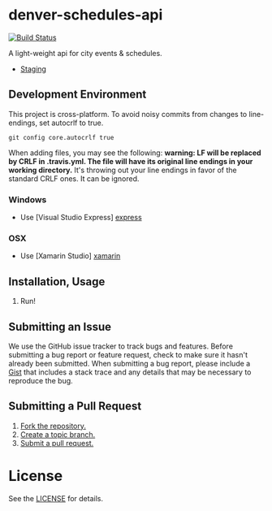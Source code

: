 denver-schedules-api
=====================

[![Build Status][build_png]][travis]
 
A light-weight api for city events &amp; schedules.

* [Staging][staging]

[build_png]: https://travis-ci.org/codeforamerica/denver-schedules-api.png?branch=master
[travis]: https://travis-ci.org/codeforamerica/denver-schedules-api
[staging]: http://staging-denver-now-api.herokuapp.com/schedules

## Development Environment

This project is cross-platform. To avoid noisy commits from changes to line-endings, set autocrlf to true. 
```
git config core.autocrlf true
```

When adding files, you may see the following: **warning: LF will be replaced by CRLF in .travis.yml. The file will have its original line endings in your working directory.** It's throwing out your line endings in favor of the standard CRLF ones. It can be ignored.

### Windows
* Use [Visual Studio Express] [express]

### OSX
* Use [Xamarin Studio] [xamarin]

[express]: http://www.microsoft.com/en-us/download/details.aspx?id=34673
[xamarin]: http://xamarin.com/download

## Installation, Usage

1. Run!


## Submitting an Issue
We use the GitHub issue tracker to track bugs and features. Before submitting a bug report or feature request, check to make sure it hasn't already been submitted. When submitting a bug report, please include a [Gist][] that includes a stack trace and any details that may be necessary to reproduce the bug.

[gist]: https://gist.github.com/

## Submitting a Pull Request
1. [Fork the repository.][fork]
2. [Create a topic branch.][branch]
3. [Submit a pull request.][pr]

[fork]: http://help.github.com/fork-a-repo/
[branch]: http://learn.github.com/p/branching.html
[pr]: http://help.github.com/send-pull-requests/

# License
See the [LICENSE][] for details.

[license]: https://github.com/codeforamerica/denver-schedules-api/blob/master/LICENSE
